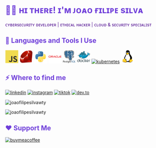 <h1 style="color: #6E3DD9;">🫶🏻 ʜɪ ᴛʜᴇʀᴇ! ɪ'ᴍ ᴊᴏᴀᴏ ғɪʟɪᴘᴇ sɪʟᴠᴀ</h1>
<p style="color: #48038C;">ᴄʏʙᴇʀsᴇᴄᴜʀɪᴛʏ ᴅᴇᴠᴇʟᴏᴘᴇʀ | ᴇᴛʜɪᴄᴀʟ ʜᴀᴄᴋᴇʀ | ᴄʟᴏᴜᴅ & sᴇᴄᴜʀɪᴛʏ sᴘᴇᴄɪᴀʟɪsᴛ</p>
<h2 style="color: #6E3DD9;">🚀 Languages and Tools I Use</h2>
<p>
<a target="_blank" href="https://raw.githubusercontent.com/devicons/devicon/master/icons/javascript/javascript-original.svg" style="display: inline-block;"><img src="https://raw.githubusercontent.com/devicons/devicon/master/icons/javascript/javascript-original.svg" alt="javascript" width="42" height="42" /></a>
<a target="_blank" href="https://raw.githubusercontent.com/devicons/devicon/master/icons/ruby/ruby-original.svg" style="display: inline-block;"><img src="https://raw.githubusercontent.com/devicons/devicon/master/icons/ruby/ruby-original.svg" alt="ruby" width="42" height="42" /></a>
<a target="_blank" href="https://raw.githubusercontent.com/devicons/devicon/master/icons/python/python-original.svg" style="display: inline-block;"><img src="https://raw.githubusercontent.com/devicons/devicon/master/icons/python/python-original.svg" alt="python" width="42" height="42" /></a>
<a target="_blank" href="https://raw.githubusercontent.com/devicons/devicon/master/icons/oracle/oracle-original.svg" style="display: inline-block;"><img src="https://raw.githubusercontent.com/devicons/devicon/master/icons/oracle/oracle-original.svg" alt="oracle" width="42" height="42" /></a>
<a target="_blank" href="https://raw.githubusercontent.com/devicons/devicon/master/icons/postgresql/postgresql-original-wordmark.svg" style="display: inline-block;"><img src="https://raw.githubusercontent.com/devicons/devicon/master/icons/postgresql/postgresql-original-wordmark.svg" alt="postgresql" width="42" height="42" /></a>
<a target="_blank" href="https://raw.githubusercontent.com/devicons/devicon/master/icons/docker/docker-original-wordmark.svg" style="display: inline-block;"><img src="https://raw.githubusercontent.com/devicons/devicon/master/icons/docker/docker-original-wordmark.svg" alt="docker" width="42" height="42" /></a>
<a target="_blank" href="https://www.vectorlogo.zone/logos/kubernetes/kubernetes-icon.svg" style="display: inline-block;"><img src="https://www.vectorlogo.zone/logos/kubernetes/kubernetes-icon.svg" alt="kubernetes" width="42" height="42" /></a>
<a target="_blank" href="https://raw.githubusercontent.com/devicons/devicon/master/icons/linux/linux-original.svg" style="display: inline-block;"><img src="https://raw.githubusercontent.com/devicons/devicon/master/icons/linux/linux-original.svg" alt="linux" width="42" height="42" /></a>
</p>
<h2 style="color: #6E3DD9;">⚡️ Where to find me</h2>
<p>
<a target="_blank" href="https://www.linkedin.com/in/joaofilipesilvawty" style="display: inline-block;"><img src="https://img.shields.io/badge/linkedin-logo?style=for-the-badge&logo=linkedin&logoColor=white&color=%230a77b6" alt="linkedin" /></a>
<a target="_blank" href="https://www.instagram.com/_.joaof_swty_9._" style="display: inline-block;"><img src="https://img.shields.io/badge/instagram-logo?style=for-the-badge&logo=instagram&logoColor=white&color=%23F35369" alt="instagram" /></a>
<a target="_blank" href="https://www.tiktok.com/@_.joaof_swty_cyber._" style="display: inline-block;"><img src="https://img.shields.io/badge/tiktok-logo?style=for-the-badge&logo=tiktok&logoColor=white&color=%23000000" alt="tiktok" /></a>
<a target="_blank" href="https://dev.to/_.joaof_swty_cyber._" style="display: inline-block;"><img src="https://img.shields.io/badge/dev.to-logo?style=for-the-badge&logo=dev.to&logoColor=white&color=%23CF1F1F" alt="dev.to" /></a>
</p>
<p><img align="center" src="https://github-readme-streak-stats.herokuapp.com/?user=joaofilipesilvawty&" alt="joaofilipesilvawty" /></p>
<p><img src="https://github-readme-stats.vercel.app/api/top-langs?username=joaofilipesilvawty&show_icons=true&locale=en&layout=compact" alt="joaofilipesilvawty" /></p>
<h2 style="color: #6E3DD9;">❤️ Support Me</h2>
<p>
<a href="https://www.buymeacoffee.com/_.joaof_swty_cyber._">
<img src="https://cdn.buymeacoffee.com/buttons/v2/default-yellow.png" width="160" alt="buymeacoffee" />
</a>
</p>
